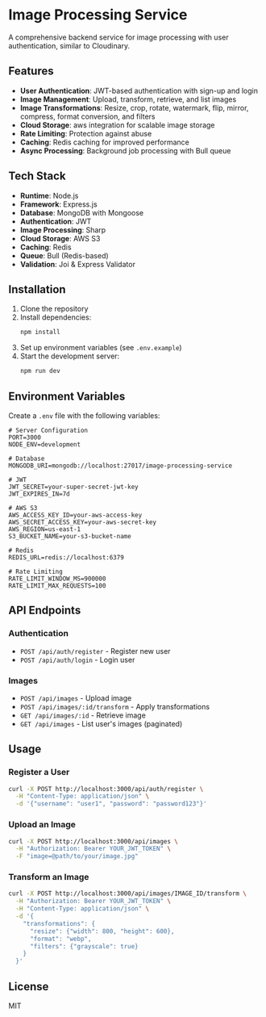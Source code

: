 # Image Processing Service

A comprehensive backend service for image processing with user authentication, similar to Cloudinary.

## Features

- **User Authentication**: JWT-based authentication with sign-up and login
- **Image Management**: Upload, transform, retrieve, and list images
- **Image Transformations**: Resize, crop, rotate, watermark, flip, mirror, compress, format conversion, and filters
- **Cloud Storage**: aws integration for scalable image storage
- **Rate Limiting**: Protection against abuse
- **Caching**: Redis caching for improved performance
- **Async Processing**: Background job processing with Bull queue

## Tech Stack

- **Runtime**: Node.js
- **Framework**: Express.js
- **Database**: MongoDB with Mongoose
- **Authentication**: JWT
- **Image Processing**: Sharp
- **Cloud Storage**: AWS S3
- **Caching**: Redis
- **Queue**: Bull (Redis-based)
- **Validation**: Joi & Express Validator

## Installation

1. Clone the repository
2. Install dependencies:
   ```bash
   npm install
   ```
3. Set up environment variables (see `.env.example`)
4. Start the development server:
   ```bash
   npm run dev
   ```

## Environment Variables

Create a `.env` file with the following variables:

```env
# Server Configuration
PORT=3000
NODE_ENV=development

# Database
MONGODB_URI=mongodb://localhost:27017/image-processing-service

# JWT
JWT_SECRET=your-super-secret-jwt-key
JWT_EXPIRES_IN=7d

# AWS S3
AWS_ACCESS_KEY_ID=your-aws-access-key
AWS_SECRET_ACCESS_KEY=your-aws-secret-key
AWS_REGION=us-east-1
S3_BUCKET_NAME=your-s3-bucket-name

# Redis
REDIS_URL=redis://localhost:6379

# Rate Limiting
RATE_LIMIT_WINDOW_MS=900000
RATE_LIMIT_MAX_REQUESTS=100
```

## API Endpoints

### Authentication
- `POST /api/auth/register` - Register new user
- `POST /api/auth/login` - Login user

### Images
- `POST /api/images` - Upload image
- `POST /api/images/:id/transform` - Apply transformations
- `GET /api/images/:id` - Retrieve image
- `GET /api/images` - List user's images (paginated)

## Usage

### Register a User
```bash
curl -X POST http://localhost:3000/api/auth/register \
  -H "Content-Type: application/json" \
  -d '{"username": "user1", "password": "password123"}'
```

### Upload an Image
```bash
curl -X POST http://localhost:3000/api/images \
  -H "Authorization: Bearer YOUR_JWT_TOKEN" \
  -F "image=@path/to/your/image.jpg"
```

### Transform an Image
```bash
curl -X POST http://localhost:3000/api/images/IMAGE_ID/transform \
  -H "Authorization: Bearer YOUR_JWT_TOKEN" \
  -H "Content-Type: application/json" \
  -d '{
    "transformations": {
      "resize": {"width": 800, "height": 600},
      "format": "webp",
      "filters": {"grayscale": true}
    }
  }'
```

## License

MIT
